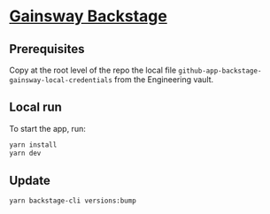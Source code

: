 # [Gainsway Backstage](https://backstage.io)

## Prerequisites

Copy at the root level of the repo the local file `github-app-backstage-gainsway-local-credentials` from the Engineering vault.

## Local run

To start the app, run:

```sh
yarn install
yarn dev
```

## Update

```sh
yarn backstage-cli versions:bump
```
